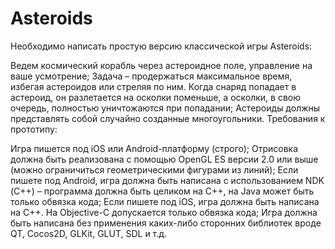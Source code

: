Asteroids
==============


Необходимо написать простую версию классической игры Asteroids:

Ведем космический корабль через астероидное поле, управление на ваше усмотрение;
Задача – продержаться максимальное время, избегая астероидов или стреляя по ним. Когда снаряд попадает в астероид, он разлетается на осколки поменьше, а осколки, в свою очередь, полностью уничтожаются при попадании;
Астероиды должны представлять собой случайно созданные многоугольники.
Требования к прототипу:

Игра пишется под iOS или Android-платформу (строго);
Отрисовка должна быть реализована с помощью OpenGL ES версии 2.0 или выше (можно ограничиться геометрическими фигурами из линий);
Если пишете под Android, игра должна быть написана с использованием NDK (С++) – программа должна быть целиком на С++, на Java может быть только обвязка кода;
Если пишете под iOS, игра должна быть написана на С++. На Objective-C допускается только обвязка кода;
Игра должна быть написана без применения каких-либо сторонних библиотек вроде QT, Cocos2D, GLKit, GLUT, SDL и т.д.

